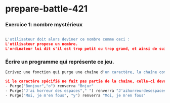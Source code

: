 # prepare-battle-421

### Exercice 1: nombre mystérieux 
```python Pour commencer l'ordinateur va choisir au hasard un nombre compris entre 1 et 100.

L'utilisateur doit alors deviner ce nombre comme ceci :
L'utilisateur propose un nombre. 
L'ordinateur lui dit s'il est trop petit ou trop grand, et ainsi de suite jusqu'à ce que l'utilisateur aie trouvé le bon nombre.
``` 

### Écrire un programme qui représente ce jeu.


```python Exercice 2: Fonction purge !
Écrivez une fonction qui purge une chaîne d'un caractère, la chaîne comme le caractère étant passés en argument. 

Si le caractère spécifié ne fait pas partie de la chaîne, celle-ci devra être retournée intacte. Par exemple :
- Purge("Bonjour","o") renverra "Bnjur"
- Purge("J'ai horreur des espaces"," ") renverra "J'aihorreurdesespaces"
- Purge("Moi, je m'en fous", "y") renverra "Moi, je m'en fous"
```  
